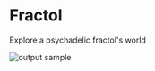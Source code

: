 # Fractol
Explore a psychadelic fractol's world

![output sample](https://www.google.com/url?sa=i&rct=j&q=&esrc=s&source=images&cd=&cad=rja&uact=8&ved=2ahUKEwj-5OqY25XcAhWmIDQIHeK6AF8QjRx6BAgBEAU&url=https%3A%2F%2Ffractalfoundation.org%2F&psig=AOvVaw2aI5rN9Mjz9N0sfHQoFu_F&ust=1531352618534540)

